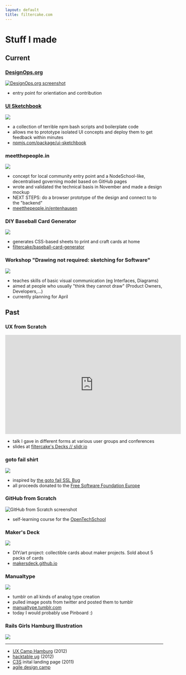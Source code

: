```yaml
---
layout: default
title: filtercake.com
---
```


# Stuff I made

## Current

### [DesignOps.org](http://www.designops.org/)

[![DesignOps.org screenshot](https://cloud.githubusercontent.com/assets/170145/14111118/c2e5bf3c-f5c9-11e5-9a4e-735b7cd9335e.png)](http://www.designops.org/)


- entry point for orientiation and contribution

###  [UI Sketchbook](https://www.npmjs.com/package/ui-sketchbook)

[![]({{site.baseurl}}/images/stuff-i-made/ui-sketchbook.png)](https://www.npmjs.com/package/ui-sketchbook)

- a collection of terrible npm bash scripts and boilerplate code
- allows me to prototype isolated UI concepts and deploy them to get feedback within minutes
- [npmjs.com/package/ui-sketchbook](https://www.npmjs.com/package/ui-sketchbook)

### meetthepeople.in

![]({{site.baseurl}}/images/stuff-i-made/meetthepeople.png)

- concept for local community entry point and a NodeSchool-like, decentralised governing model based on GitHub pages
- wrote and validated the technical basis in November and made a design mockup
- NEXT STEPS: do a browser prototype of the design and connect to to the "backend"
- [meetthepeople.in/entenhausen](http://meetthepeople.in/entenhausen/)

### DIY Baseball Card Generator

![]({{site.baseurl}}/images/stuff-i-made/baseball-card-generator.png)

- generates CSS-based sheets to print and craft cards at home
- [filtercake/baseball-card-generator](https://github.com/filtercake/baseball-card-generator)


### Workshop "Drawing not required: sketching for Software"

![]({{site.baseurl}}/images/stuff-i-made/sketching-workshop.png)

- teaches skills of basic visual communication (eg Interfaces, Diagrams)
- aimed at people who usually "think they cannot draw" (Product Owners, Developers,...)
- currently planning for April


## Past

### UX from Scratch

<iframe width="560" height="315" src="https://www.youtube.com/embed/h3WoFsfYutc?rel=0&amp;showinfo=0" frameborder="0" allowfullscreen></iframe>

- talk I gave in different forms at various user groups and conferences
- slides at [filtercake's Decks // slidr.io](https://slidr.io/filtercake)


### goto fail shirt

![]({{site.baseurl}}/images/stuff-i-made/gotofailshirt.jpg )

- inspired by [the goto fail SSL Bug](http://www.wired.com/2014/02/gotofail/)
- all proceeds donated to the [Free Software Foundation Europe](https://fsfe.org/)

### GitHub from Scratch

![GitHub from Scratch screenshot](https://cloud.githubusercontent.com/assets/170145/14111275/68c26b26-f5ca-11e5-9e7e-48e0dccdc47a.png)

- self-learning course for the [OpenTechSchool](http://www.opentechschool.org/)


### Maker's Deck

![]({{site.baseurl}}/images/stuff-i-made/makersdeck.jpg)

- DIY/art project: collectible cards about maker projects. Sold about 5 packs of cards
- [makersdeck.github.io](http://makersdeck.github.io/)


### Manualtype

![]({{site.baseurl}}/images/stuff-i-made/manualtype.png)

- tumblr on all kinds of analog type creation
- pulled image posts from twitter and posted them to tumblr
- [manualtype.tumblr.com](http://manualtype.tumblr.com/)
- today I would probably use Pinboard :)



### Rails Girls Hamburg Illustration

![]({{site.baseurl}}/images/stuff-i-made/rghh.png)


---


- [UX Camp Hamburg](http://www.uxcamphh.org/) (2012)
- [hacktable ug](http://hacktable.com/) (2012)
- [C3S](https://www.c3s.cc/) inital landing page (2011)
- [agile design camp](http://agiledesigncamp.org/)

